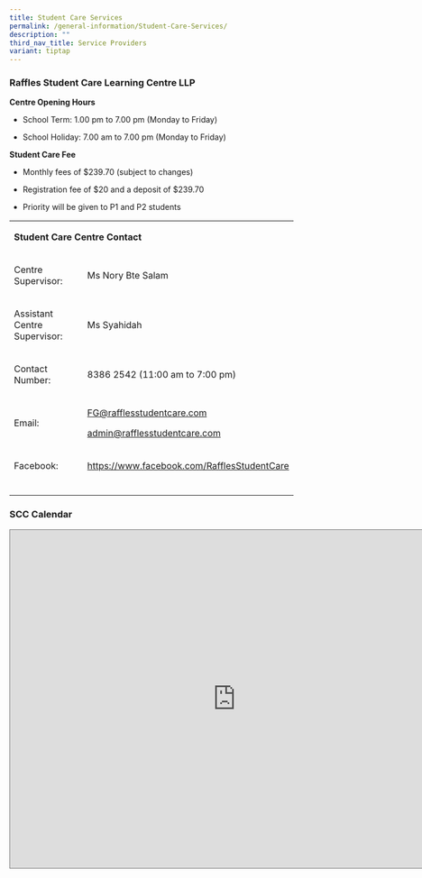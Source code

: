 ```yaml
---
title: Student Care Services
permalink: /general-information/Student-Care-Services/
description: ""
third_nav_title: Service Providers
variant: tiptap
---
```

<h3><strong>Raffles Student Care Learning Centre LLP</strong></h3>
<p><strong>Centre Opening Hours</strong>
</p>
<ul data-tight="true" class="tight">
<li>
<p>School Term: 1.00 pm to 7.00 pm (Monday to Friday)</p>
</li>
<li>
<p>School Holiday: 7.00 am to 7.00 pm (Monday to Friday)</p>
</li>
</ul>
<p><strong>Student Care Fee</strong>
</p>
<ul data-tight="true" class="tight">
<li>
<p>Monthly fees of $239.70 (subject to changes)</p>
</li>
<li>
<p>Registration fee of $20 and a deposit of $239.70</p>
</li>
<li>
<p>Priority will be given to P1 and P2 students</p>
</li>
</ul>
<p></p>
<table style="minWidth: 50px">
<colgroup>
<col>
<col>
</colgroup>
<tbody>
<tr>
<td rowspan="1" colspan="2">
<p><strong>Student Care Centre Contact</strong>
</p>
</td>
</tr>
<tr>
<td rowspan="1" colspan="1">
<p>Centre Supervisor:</p>
</td>
<td rowspan="1" colspan="1">
<p>Ms Nory Bte Salam</p>
</td>
</tr>
<tr>
<td rowspan="1" colspan="1">
<p>Assistant Centre Supervisor:</p>
</td>
<td rowspan="1" colspan="1">
<p>Ms Syahidah</p>
</td>
</tr>
<tr>
<td rowspan="1" colspan="1">
<p>Contact Number:</p>
</td>
<td rowspan="1" colspan="1">
<p>8386 2542 (11:00 am to 7:00 pm)</p>
</td>
</tr>
<tr>
<td rowspan="1" colspan="1">
<p>Email:</p>
</td>
<td rowspan="1" colspan="1">
<p><a href="mailto:admin@rafflesstudentcare.com" rel="noopener noreferrer nofollow" target="_blank">FG@rafflesstudentcare.com</a>
</p>
<p><a href="mailto:admin@rafflesstudentcare.com" rel="noopener noreferrer nofollow" target="_blank">admin@rafflesstudentcare.com</a>
</p>
</td>
</tr>
<tr>
<td rowspan="1" colspan="1">
<p>Facebook:</p>
</td>
<td rowspan="1" colspan="1">
<p><a href="https://www.facebook.com/RafflesStudentCare" rel="noopener noreferrer nofollow" target="_blank">https://www.facebook.com/RafflesStudentCare</a>
</p>
</td>
</tr>
<tr>
<td rowspan="1" colspan="1">
<p></p>
</td>
<td rowspan="1" colspan="1">
<p></p>
</td>
</tr>
</tbody>
</table>
<h3><strong>SCC Calendar</strong></h3>
<div class="iframe-wrapper">
<iframe style="border:solid 1px #777" height="600" width="800" allowfullscreen="true" frameborder="0" src="https://calendar.google.com/calendar/embed?height=600&amp;wkst=2&amp;bgcolor=%23C0CA33&amp;ctz=Asia%2FSingapore&amp;showTitle=0&amp;src=bW9lLmVkdS5zZ18yZ3UzMzh0Nmw3MjFhYXIyM2kzbTF1MGVwMEBncm91cC5jYWxlbmRhci5nb29nbGUuY29t&amp;src=ZXEwN2JhanYzZmtlNDVxcmUzM2twMHFva2dAZ3JvdXAuY2FsZW5kYXIuZ29vZ2xlLmNvbQ&amp;color=%23E4C441&amp;color=%230B8043"></iframe>
</div>
<p></p>